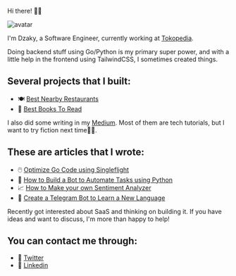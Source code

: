 Hi there! 👋🏼

<img class="avatar" src="/assets/dzaky-min.png" alt="avatar">

I'm Dzaky, a Software Engineer, currently working at <a href="https://tokopedia.com" target="_blank">Tokopedia</a>.

<!-- I spent the first 3 years of my career as a Data Engineer and a Data Scientist at <a href="https://kulina.id" target="_blank">Kulina</a> and <a href="https://telkom.co.id/" target="_blank">Telkom</a> respectively, then as a Software Engineer in the last 2 years. -->

Doing backend stuff using Go/Python is my primary super power, and with a little help in the frontend using TailwindCSS, I sometimes created things. 

## Several projects that I built:
- 🍽️ <a href="https://best-nearby-restaurants.herokuapp.com" target="_blank">Best Nearby Restaurants</a>
- 📔 <a href="https://bestbookstoread.info" target="_blank">Best Books To Read</a>

I also did some writing in my <a href="https://medium.com/@dzakyputra" target="_blank">Medium</a>. Most of them are tech tutorials, but I want to try fiction next time🤞🏼.

## These are articles that I wrote:
- 🖱️ <a href="https://medium.com/gitconnected/optimize-your-go-code-using-singleflight-3f11a808324" target="_blank">Optimize Go Code using Singleflight</a>
- 🤖 <a href="https://medium.com/free-code-camp/how-to-build-a-bot-to-automate-your-mindless-tasks-using-python-and-google-bigquery-a34faf7fb74" target="_blank">How to Build a Bot to Automate Tasks using Python</a>
- 📈 <a href="https://medium.com/free-code-camp/how-to-make-your-own-sentiment-analyzer-using-python-and-googles-natural-language-api-9e91e1c493e" target="_blank">How to Make your own Sentiment Analyzer</a>
- 📝 <a href="https://medium.com/towards-data-science/create-a-telegram-bot-to-help-you-learn-a-new-language-aef10607b5f9" target="_blank">Create a Telegram Bot to Learn a New Language</a>

Recently got interested about SaaS and thinking on building it. If you have ideas and want to discuss, I'm more than happy to help! 

## You can contact me through:
- 📱 <a href="https://twitter.com/dzakyputra" target="_blank">Twitter</a>
- 💼 <a href="https://linkedin.com/in/dzakyputra" target="_blank">Linkedin</a>